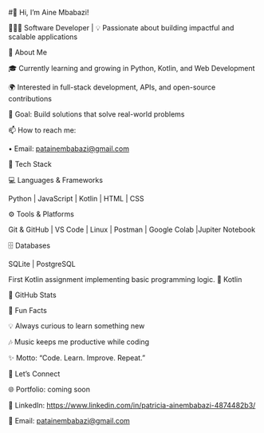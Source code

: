 #🌟 Hi, I’m Aine Mbabazi!

👩🏽‍💻 Software Developer | 💡 Passionate about building impactful and scalable applications

🔹 About Me

🎓 Currently learning and growing in Python, Kotlin, and Web Development

🌍 Interested in full-stack development, APIs, and open-source contributions

🚀 Goal: Build solutions that solve real-world problems

📫 How to reach me: 

 • Email: patainembabazi@gmail.com

🔹 Tech Stack

💻 Languages & Frameworks

Python | JavaScript | Kotlin | HTML | CSS

⚙️ Tools & Platforms

Git & GitHub | VS Code | Linux | Postman | Google Colab |Jupiter Notebook

🗄️ Databases

SQLite | PostgreSQL



First Kotlin assignment implementing basic programming logic.
🔹 Kotlin

🔹 GitHub Stats

🔹 Fun Facts

💡 Always curious to learn something new

🎶 Music keeps me productive while coding

✨ Motto: “Code. Learn. Improve. Repeat.”

🔹 Let’s Connect

🌐 Portfolio: coming soon

💼 LinkedIn: https://www.linkedin.com/in/patricia-ainembabazi-4874482b3/

📧 Email: patainembabazi@gmail.com

<!--
**aine-mbabazi/aine-mbabazi** is a ✨ _special_ ✨ repository because its `README.md` (this file) appears on your GitHub profile.

Here are some ideas to get you started:

- 🔭 I’m currently working on ...
- 🌱 I’m currently learning ...
- 👯 I’m looking to collaborate on ...
- 🤔 I’m looking for help with ...
- 💬 Ask me about ...
- 📫 How to reach me: ...
- 😄 Pronouns: ...
- ⚡ Fun fact: ...
-->
